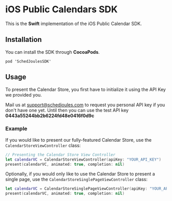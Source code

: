 # iOS Public Calendars SDK

This is the **Swift** implementation of the iOS Public Calendar SDK.

## Installation

You can install the SDK through **CocoaPods**. 

`pod 'SchedJoulesSDK'`


## Usage

To present the Calendar Store, you first have to initialize it using the API Key we provided you.

Mail us at support@schedjoules.com to request you personal API key if you don't have one yet. Until then you can use the test API key **0443a55244bb2b6224fd48e0416f0d9c**

### Example

If you would like to present our fully-featured Calendar Store, use the `CalendarStoreViewController` class:

```Swift
// Presenting the Calendar Store View Controller
let calendarVC = CalendarStoreViewController(apiKey: "YOUR_API_KEY")
present(calendarVC, animated: true, completion: nil)
```

Optionally, if you would only like to use the Calendar Store to present a single page, use the `CalendarStoreSinglePageViewController` class:

```Swift
let calendarVC = CalendarStoreSinglePageViewController(apiKey: "YOUR_API_KEY", pageIdentifer: "115673", title: "Featured")
present(calendarVC, animated: true, completion: nil)
```
